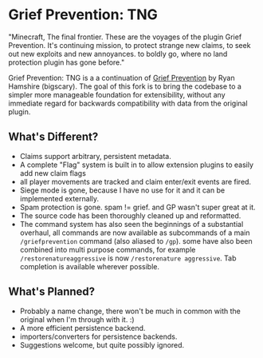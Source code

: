 Grief Prevention: TNG
=====================


"Minecraft, The final frontier.
These are the  voyages of the plugin Grief Prevention.
It's continuing mission, to protect strange new claims,
to seek out new exploits and new annoyances.
to boldly go, where no land protection plugin has gone before."

Grief Prevention: TNG is a a continuation of [Grief Prevention](https://github.com/ryanhamshire/GriefPrevention) by Ryan
Hamshire (bigscary).  The goal of this fork is to bring the codebase to a simpler more manageable foundation for
extensibility, without any immediate regard for backwards compatibility with data from the original plugin.


What's Different?
-----------------

 - Claims support arbitrary, persistent metadata.
 - A complete "Flag" system is built in to allow extension plugins to easily add new claim flags
 - all player movements are tracked and claim enter/exit events are fired.
 - Siege mode is gone, because I have no use for it and it can be implemented externally.
 - Spam protection is gone.  spam != grief. and GP wasn't super great at it.
 - The source code has been thoroughly cleaned up and reformatted. 
 - The command system has also seen the beginnings of a substantial overhaul, 
   all commands are now available as subcommands of a main `/griefprevention`
   command (also aliased to `/gp`).  some have also been combined into multi 
   purpose commands, for example `/restorenatureaggressive` is now 
   `/restorenature aggressive`.  Tab completion is available wherever possible.


What's Planned?
---------------

 - Probably a name change, there won't be much in common with the original when I'm through with it. :)
 - A more efficient persistence backend.
 - importers/converters for persistence backends.
 - Suggestions welcome, but quite possibly ignored.

